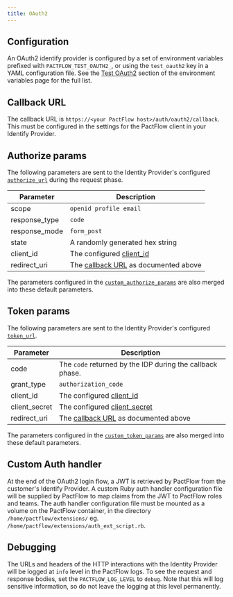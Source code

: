 ```yaml
---
title: OAuth2
---
```


## Configuration

An OAuth2 identify provider is configured by a set of environment variables prefixed with `PACTFLOW_TEST_OAUTH2_`, or using the `test_oauth2` key in a YAML configuration file. See the [Test OAuth2](/docs/on-premises/environment-variables/1.14-beta) section of the environment variables page for the full list.

## Callback URL

The callback URL is `https://<your PactFlow host>/auth/oauth2/callback`. This must be configured in the settings for the PactFlow client in your Identify Provider.

## Authorize params

The following parameters are sent to the Identity Provider's configured [`authorize_url`](/docs/on-premises/environment-variables/1.14-beta#pactflow_test_oauth2__authorize_url) during the request phase.

| Parameter | Description |
|-----------|-------------|
| scope | `openid profile email` |
| response_type | `code` |
| response_mode | `form_post` |
| state | A randomly generated hex string |
| client_id  | The configured [client_id](/docs/on-premises/environment-variables/1.14-beta#pactflow_test_oauth2__client_id) |
| redirect_uri |  The [callback URL](#callback-url) as documented above |

The parameters configured in the [`custom_authorize_params`](/docs/on-premises/environment-variables/1.14-beta#pactflow_test_oauth2__custom_authorize_params__key) are also merged into these default parameters.

## Token params

The following parameters are sent to the Identity Provider's configured [`token_url`](/docs/on-premises/environment-variables/1.14-beta#pactflow_test_oauth2__token_url).

| Parameter | Description |
|-----------|-------------|
| code | The `code` returned by the IDP during the callback phase. |
| grant_type | `authorization_code` |
| client_id  | The configured [client_id](/docs/on-premises/environment-variables/1.14-beta#pactflow_test_oauth2__client_id) |
| client_secret | The configured [client_secret](/docs/on-premises/environment-variables/1.14-beta#pactflow_test_oauth2__client_secret) |
| redirect_uri |  The [callback URL](#callback-url) as documented above |

The parameters configured in the [`custom_token_params`](/docs/on-premises/environment-variables/1.14-beta#pactflow_test_oauth2__custom_token_params__key) are also merged into these default parameters.

## Custom Auth handler

At the end of the OAuth2 login flow, a JWT is retrieved by PactFlow from the customer's Identify Provider. A custom Ruby auth handler configuration file will be supplied by PactFlow to map claims from the JWT to PactFlow roles and teams. The auth handler configuration file must be mounted as a volume on the PactFlow container, in the directory `/home/pactflow/extensions/` eg. `/home/pactflow/extensions/auth_ext_script.rb`.

## Debugging

The URLs and headers of the HTTP interactions with the Identity Provider will be logged at `info` level in the PactFlow logs. To see the request and response bodies, set the `PACTFLOW_LOG_LEVEL` to `debug`. Note that this will log sensitive information, so do not leave the logging at this level permanently.
